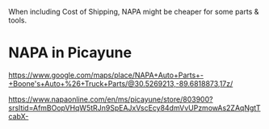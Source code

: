 When including Cost of Shipping, NAPA might be cheaper for some parts & tools.

# NAPA in Picayune
https://www.google.com/maps/place/NAPA+Auto+Parts+-+Boone's+Auto+%26+Truck+Parts/@30.5269213,-89.6818873,17z/

https://www.napaonline.com/en/ms/picayune/store/803900?srsltid=AfmBOopVHqW5tRJn9SpEAJxVscEcy84dmVvUPzmowAs2ZAqNgtTcabX-
